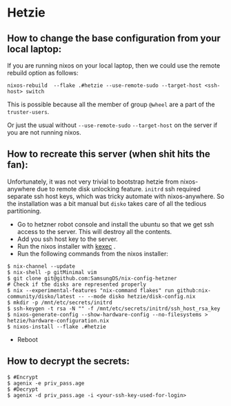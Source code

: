 # Hetzie

## How to change the base configuration from your local laptop:
If you are running nixos on your local laptop, then we could use
the remote rebuild option as follows:

```
nixos-rebuild  --flake .#hetzie --use-remote-sudo --target-host <ssh-host> switch
```

This is possible because all the member of group `@wheel` are a part of
the `truster-users`.

Or just the usual without `--use-remote-sudo` `--target-host` on the
server if you are not running nixos.

## How to recreate this server (when shit hits the fan):
Unfortunately, it was not very trivial to bootstrap hetzie from
nixos-anywhere due to remote disk unlocking feature. 
`initrd` ssh required separate ssh host keys, which was tricky automate
with nixos-anywhere. So the installation was a bit manual but `disko`
takes care of all the tedious partitioning.

- Go to hetzner robot console and install the ubuntu so that we get ssh
  access to the server. This will destroy all the contents.
- Add you ssh host key to the server.
- Run the nixos installer with [kexec](https://nixos.wiki/wiki/Install_NixOS_on_a_Server_With_a_Different_Filesystem) .
- Run the following commands from the nixos installer:
```
$ nix-channel --update
$ nix-shell -p gitMinimal vim
$ git clone git@github.com:SamsungDS/nix-config-hetzner
# Check if the disks are represented properly
$ nix --experimental-features "nix-command flakes" run github:nix-community/disko/latest -- --mode disko hetzie/disk-config.nix
$ mkdir -p /mnt/etc/secrets/initrd
$ ssh-keygen -t rsa -N "" -f /mnt/etc/secrets/initrd/ssh_host_rsa_key
$ nixos-generate-config --show-hardware-config --no-filesystems > hetzie/hardware-configuration.nix
$ nixos-install --flake .#hetzie
```
- Reboot

## How to decrypt the secrets:
```
$ #Encrypt
$ agenix -e priv_pass.age
$ #Decrypt
$ agenix -d priv_pass.age -i <your-ssh-key-used-for-login>
```
